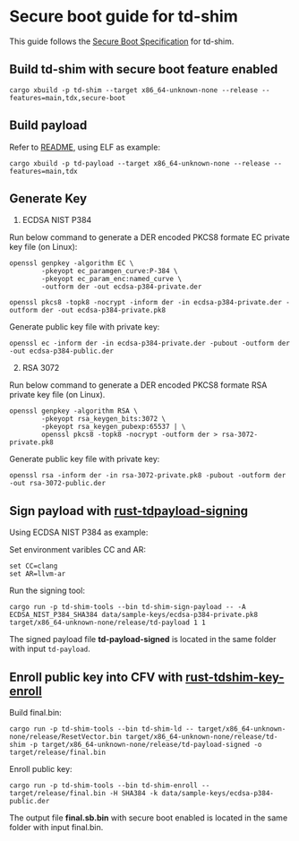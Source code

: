 # Secure boot guide for td-shim

This guide follows the [Secure Boot Specification](secure_boot.md) for td-shim.

## Build td-shim with secure boot feature enabled

```
cargo xbuild -p td-shim --target x86_64-unknown-none --release --features=main,tdx,secure-boot
```

## Build payload

Refer to [README](../README.md), using ELF as example:

```
cargo xbuild -p td-payload --target x86_64-unknown-none --release --features=main,tdx
```

## Generate Key

1. ECDSA NIST P384

Run below command to generate a DER encoded PKCS8 formate EC private key file (on Linux):
```
openssl genpkey -algorithm EC \
        -pkeyopt ec_paramgen_curve:P-384 \
        -pkeyopt ec_param_enc:named_curve \
        -outform der -out ecdsa-p384-private.der

openssl pkcs8 -topk8 -nocrypt -inform der -in ecdsa-p384-private.der -outform der -out ecdsa-p384-private.pk8
```

Generate public key file with private key:
```
openssl ec -inform der -in ecdsa-p384-private.der -pubout -outform der -out ecdsa-p384-public.der
```

2. RSA 3072

Run below command to generate a DER encoded PKCS8 formate RSA private key file (on Linux).
```
openssl genpkey -algorithm RSA \
        -pkeyopt rsa_keygen_bits:3072 \
        -pkeyopt rsa_keygen_pubexp:65537 | \
        openssl pkcs8 -topk8 -nocrypt -outform der > rsa-3072-private.pk8
```

Generate public key file with private key:
```
openssl rsa -inform der -in rsa-3072-private.pk8 -pubout -outform der -out rsa-3072-public.der
```

## Sign payload with [rust-tdpayload-signing](../td-shim-sign-payload)
Using ECDSA NIST P384 as example:

Set environment varibles CC and AR:
```
set CC=clang
set AR=llvm-ar
```

Run the signing tool:
```
cargo run -p td-shim-tools --bin td-shim-sign-payload -- -A ECDSA_NIST_P384_SHA384 data/sample-keys/ecdsa-p384-private.pk8 target/x86_64-unknown-none/release/td-payload 1 1 
```
The signed payload file **td-payload-signed** is located in the same folder with input `td-payload`.

## Enroll public key into CFV with [rust-tdshim-key-enroll](../td-shim-tools)
Build final.bin:
```
cargo run -p td-shim-tools --bin td-shim-ld -- target/x86_64-unknown-none/release/ResetVector.bin target/x86_64-unknown-none/release/td-shim -p target/x86_64-unknown-none/release/td-payload-signed -o target/release/final.bin
```

Enroll public key:
```
cargo run -p td-shim-tools --bin td-shim-enroll -- target/release/final.bin -H SHA384 -k data/sample-keys/ecdsa-p384-public.der
```

The output file **final.sb.bin** with secure boot enabled is located in the same folder with input final.bin.

